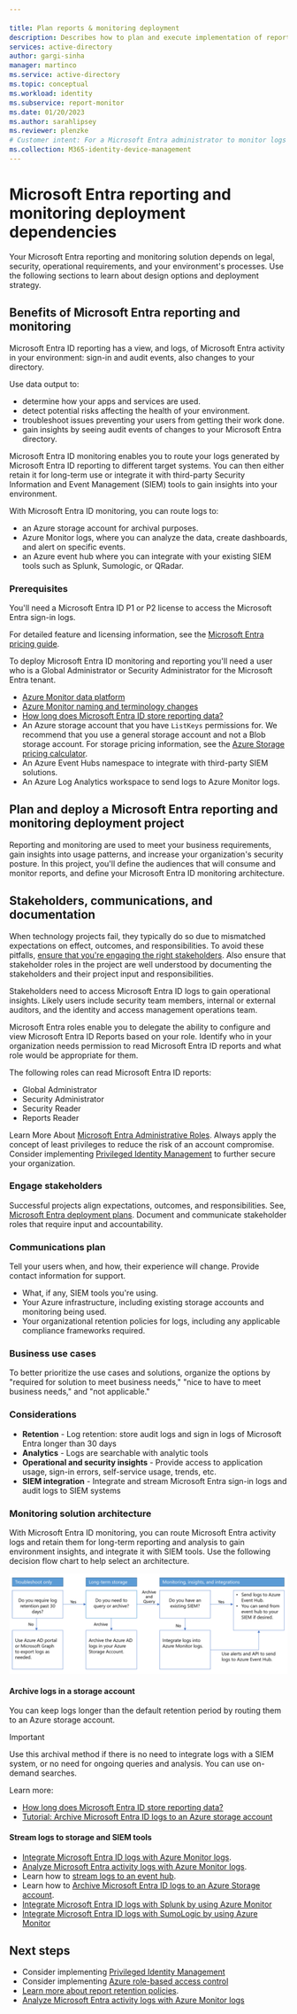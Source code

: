 ```yaml
---

title: Plan reports & monitoring deployment
description: Describes how to plan and execute implementation of reporting and monitoring.
services: active-directory
author: gargi-sinha
manager: martinco
ms.service: active-directory
ms.topic: conceptual
ms.workload: identity
ms.subservice: report-monitor
ms.date: 01/20/2023
ms.author: sarahlipsey
ms.reviewer: plenzke 
# Customer intent: For a Microsoft Entra administrator to monitor logs and report on access 
ms.collection: M365-identity-device-management
---
```


# Microsoft Entra reporting and monitoring deployment dependencies

Your Microsoft Entra reporting and monitoring solution depends on legal, security, operational requirements, and your environment's processes. Use the following sections to learn about design options and deployment strategy.

<a name='benefits-of-azure-ad-reporting-and-monitoring'></a>

## Benefits of Microsoft Entra reporting and monitoring

Microsoft Entra ID reporting has a view, and logs, of Microsoft Entra activity in your environment: sign-in and audit events, also changes to your directory.

Use data output to:

* determine how your apps and services are used.
* detect potential risks affecting the health of your environment.
* troubleshoot issues preventing your users from getting their work done.
* gain insights by seeing audit events of changes to your Microsoft Entra directory.

Microsoft Entra ID monitoring enables you to route your logs generated by Microsoft Entra ID reporting to different target systems. You can then either retain it for long-term use or integrate it with third-party Security Information and Event Management (SIEM) tools to gain insights into your environment.

With Microsoft Entra ID monitoring, you can route logs to:

* an Azure storage account for archival purposes.
* Azure Monitor logs, where you can analyze the data, create dashboards, and alert on specific events.
* an Azure event hub where you can integrate with your existing SIEM tools such as Splunk, Sumologic, or QRadar.

### Prerequisites

You'll need a Microsoft Entra ID P1 or P2 license to access the Microsoft Entra sign-in logs.

For detailed feature and licensing information, see the [Microsoft Entra pricing guide](https://www.microsoft.com/security/business/identity-access-management/azure-ad-pricing).

To deploy Microsoft Entra ID monitoring and reporting you'll need a user who is a Global Administrator or Security Administrator for the Microsoft Entra tenant.

* [Azure Monitor data platform](../../azure-monitor/data-platform.md)
* [Azure Monitor naming and terminology changes](../../azure-monitor/overview.md)
* [How long does Microsoft Entra ID store reporting data?](./reference-reports-data-retention.md)
* An Azure storage account that you have `ListKeys` permissions for. We recommend that you use a general storage account and not a Blob storage account. For storage pricing information, see the [Azure Storage pricing calculator](https://azure.microsoft.com/pricing/calculator/?service=storage).
* An Azure Event Hubs namespace to integrate with third-party SIEM solutions.
* An Azure Log Analytics workspace to send logs to Azure Monitor logs.

<a name='plan-and-deploy-an-azure-ad-reporting-and-monitoring-deployment-project'></a>

## Plan and deploy a Microsoft Entra reporting and monitoring deployment project

Reporting and monitoring are used to meet your business requirements, gain insights into usage patterns, and increase your organization's security posture. In this project, you'll define the audiences that will consume and monitor reports, and define your Microsoft Entra ID monitoring architecture.

## Stakeholders, communications, and documentation

When technology projects fail, they typically do so due to mismatched expectations on effect, outcomes, and responsibilities. To avoid these pitfalls, [ensure that you're engaging the right stakeholders](../architecture/deployment-plans.md). Also ensure that stakeholder roles in the project are well understood by documenting the stakeholders and their project input and responsibilities.

Stakeholders need to access Microsoft Entra ID logs to gain operational insights. Likely users include security team members, internal or external auditors, and the identity and access management operations team.

Microsoft Entra roles enable you to delegate the ability to configure and view Microsoft Entra ID Reports based on your role. Identify who in your organization needs permission to read Microsoft Entra ID reports and what role would be appropriate for them. 

The following roles can read Microsoft Entra ID reports:

* Global Administrator
* Security Administrator
* Security Reader
* Reports Reader

Learn More About [Microsoft Entra Administrative Roles](../roles/permissions-reference.md). Always apply the concept of least privileges to reduce the risk of an account compromise. Consider implementing [Privileged Identity Management](../privileged-identity-management/pim-configure.md) to further secure your organization.

### Engage stakeholders

Successful projects align expectations, outcomes, and responsibilities. See, [Microsoft Entra deployment plans](../architecture/deployment-plans.md). Document and communicate stakeholder roles that require input and accountability.

### Communications plan

Tell your users when, and how, their experience will change. Provide contact information for support.

* What, if any, SIEM tools you're using.
* Your Azure infrastructure, including existing storage accounts and monitoring being used.
* Your organizational retention policies for logs, including any applicable compliance frameworks required. 

### Business use cases

To better prioritize the use cases and solutions, organize the options by "required for solution to meet business needs," "nice to have to meet business needs," and "not applicable."

### Considerations

* **Retention** - Log retention: store audit logs and sign in logs of Microsoft Entra longer than 30 days
* **Analytics** - Logs are searchable with analytic tools
* **Operational and security insights** - Provide access to application usage, sign-in errors, self-service usage, trends, etc.
* **SIEM integration** - Integrate and stream Microsoft Entra sign-in logs and audit logs to SIEM systems

### Monitoring solution architecture

With Microsoft Entra ID monitoring, you can route Microsoft Entra activity logs and retain them for long-term reporting and analysis to gain environment insights, and integrate it with SIEM tools. Use the following decision flow chart to help select an architecture.

   ![Decision matrix for business-need architecture.](media/reporting-deployment-plan/deploy-reporting-flow-diagram.png)

#### Archive logs in a storage account

You can keep logs longer than the default retention period by routing them to an Azure storage account.

   > [!IMPORTANT]
   > Use this archival method if there is no need to integrate logs with a SIEM system, or no need for ongoing queries and analysis. You can use on-demand searches.

Learn more:

* [How long does Microsoft Entra ID store reporting data?](./reference-reports-data-retention.md)
* [Tutorial: Archive Microsoft Entra ID logs to an Azure storage account](./quickstart-azure-monitor-route-logs-to-storage-account.md)

#### Stream logs to storage and SIEM tools

* [Integrate Microsoft Entra ID logs with Azure Monitor logs](./howto-integrate-activity-logs-with-log-analytics.md).
* [Analyze Microsoft Entra activity logs with Azure Monitor logs](../reports-monitoring/howto-analyze-activity-logs-log-analytics.md).
* Learn how to [stream logs to an event hub](./tutorial-azure-monitor-stream-logs-to-event-hub.md).
* Learn how to [Archive Microsoft Entra ID logs to an Azure Storage account](./quickstart-azure-monitor-route-logs-to-storage-account.md).
* [Integrate Microsoft Entra ID logs with Splunk by using Azure Monitor](./howto-integrate-activity-logs-with-splunk.md)
* [Integrate Microsoft Entra ID logs with SumoLogic by using Azure Monitor](./howto-integrate-activity-logs-with-sumologic.md)

## Next steps

- Consider implementing [Privileged Identity Management](../privileged-identity-management/pim-configure.md) 
- Consider implementing [Azure role-based access control](../../role-based-access-control/overview.md)
- [Learn more about report retention policies](./reference-reports-data-retention.md).
- [Analyze Microsoft Entra activity logs with Azure Monitor logs](./howto-analyze-activity-logs-log-analytics.md)
